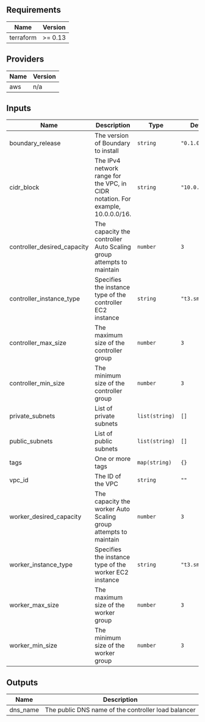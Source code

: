 <!-- BEGINNING OF PRE-COMMIT-TERRAFORM DOCS HOOK -->
## Requirements

| Name | Version |
|------|---------|
| terraform | >= 0.13 |

## Providers

| Name | Version |
|------|---------|
| aws | n/a |

## Inputs

| Name | Description | Type | Default | Required |
|------|-------------|------|---------|:--------:|
| boundary\_release | The version of Boundary to install | `string` | `"0.1.0"` | no |
| cidr\_block | The IPv4 network range for the VPC, in CIDR notation. For example, 10.0.0.0/16. | `string` | `"10.0.0.0/16"` | no |
| controller\_desired\_capacity | The capacity the controller Auto Scaling group attempts to maintain | `number` | `3` | no |
| controller\_instance\_type | Specifies the instance type of the controller EC2 instance | `string` | `"t3.small"` | no |
| controller\_max\_size | The maximum size of the controller group | `number` | `3` | no |
| controller\_min\_size | The minimum size of the controller group | `number` | `3` | no |
| private\_subnets | List of private subnets | `list(string)` | `[]` | no |
| public\_subnets | List of public subnets | `list(string)` | `[]` | no |
| tags | One or more tags | `map(string)` | `{}` | no |
| vpc\_id | The ID of the VPC | `string` | `""` | no |
| worker\_desired\_capacity | The capacity the worker Auto Scaling group attempts to maintain | `number` | `3` | no |
| worker\_instance\_type | Specifies the instance type of the worker EC2 instance | `string` | `"t3.small"` | no |
| worker\_max\_size | The maximum size of the worker group | `number` | `3` | no |
| worker\_min\_size | The minimum size of the worker group | `number` | `3` | no |

## Outputs

| Name | Description |
|------|-------------|
| dns\_name | The public DNS name of the controller load balancer |

<!-- END OF PRE-COMMIT-TERRAFORM DOCS HOOK -->
